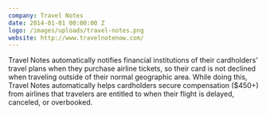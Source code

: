 ```yaml
---
company: Travel Notes
date: 2014-01-01 00:00:00 Z
logo: /images/uploads/travel-notes.png
website: http://www.travelnotenow.com/
---
```

Travel Notes automatically notifies financial institutions of their cardholders' travel plans when they purchase airline tickets, so their card is not declined when traveling outside of their normal geographic area. While doing this, Travel Notes automatically helps cardholders secure compensation ($450+) from airlines that travelers are entitled to when their flight is delayed, canceled, or overbooked.